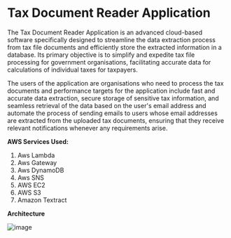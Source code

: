 # Tax Document Reader Application 

The Tax Document Reader Application is an advanced cloud-based 
software specifically designed to streamline the data extraction process from 
tax file documents and efficiently store the extracted information in a 
database. Its primary objective is to simplify and expedite tax file processing 
for government organisations, facilitating accurate data for calculations of 
individual taxes for taxpayers.

The users of the application are organisations who need to process the tax 
documents and performance targets for the application include fast and 
accurate data extraction, secure storage of sensitive tax information, and 
seamless retrieval of the data based on the user's email address and 
automate the process of sending emails to users whose email addresses 
are extracted from the uploaded tax documents, ensuring that they receive 
relevant notifications whenever any requirements arise.

**AWS Services Used:**

1) Aws Lambda
2) Aws Gateway
3) Aws DynamoDB
4) Aws SNS
5) AWS EC2
6) AWS S3
7) Amazon Textract

**Architecture**

![image](https://github.com/Kovarthanan-murugan/Dal_CSCI_5410_DocumentReaderProject/assets/90558927/7f515ee0-c4b3-424a-9c3b-8a29a1c11ef4)

